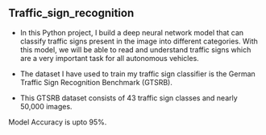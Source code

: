 ## Traffic_sign_recognition

- In this Python project, I build a deep neural network model that can classify traffic signs present in the image into different categories. With this model, we will be able to read and understand traffic signs which are a very important task for all autonomous vehicles.

- The dataset I have used to train my traffic sign classifier is the German Traffic Sign Recognition Benchmark (GTSRB).
- This GTSRB dataset consists of 43 traffic sign classes and nearly 50,000 images.

Model Accuracy is upto 95%.
